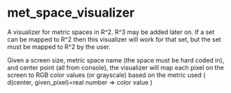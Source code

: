 # met_space_visualizer



A visualizer for metric spaces in R^2. R^3 may be added later on. If a set can be mapped to R^2 then this visualizer will work for that set, but the set must be mapped to R^2 by the user. 

Given a screen size, metric space name (the space must be hard coded in), and center point (all from console), the visualizer will map each pixel on the screen to RGB color values (or grayscale) based on the metric used ( d(center, given_pixel)=real number => color value )
